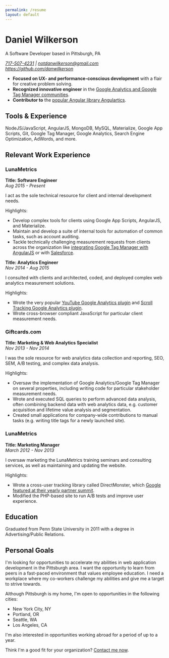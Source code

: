 ```yaml
---
permalink: /resume
layout: default
---
```

<div class="center">
  <h1>Daniel Wilkerson</h1>
  <p>A Software Developer based in Pittsburgh, PA</p>
  <p>
    <em>
      <a href="tel:+17175074231">717-507-4231</a>
       |
      <a href="mailto:notdanwilkerson@gmail.com">
        notdanwilkerson@gmail.com
      </a>
    </em>
  <br>
    <em>
      <a href="https://github.com/danwilkerson">
        https://github.com/danwilkerson
      </a>
    </em>
  </p>
</div>

- **Focused on UX- and performance-conscious development** with a flair for creative problem solving.
- **Recognized innovative engineer** in the [Google Analytics and Google Tag Manager communities](https://analytics.googleblog.com/2013/10/mind-gap-improving-referral-information.html).
- **Contributor to** the [popular Angular library Angulartics](https://github.com/angulartics).

## Tools & Experience
NodeJS/JavaScript, AngularJS, MongoDB, MySQL, Materialize, Google App Scripts, Git, Google Tag Manager, Google Analytics, Search Engine Optimization, AdWords, and more.

## Relevant Work Experience

### LunaMetrics
**Title: Software Engineer**<br>
<em class="small">Aug 2015 - Present</em>

I act as the sole technical resource for client and internal development needs.

Highlights:

- Develop complex tools for clients using Google App Scripts, AngularJS, and Materialize.
- Maintain and develop a suite of internal tools for automation of common tasks, such as account auditing.
- Tackle technically challenging measurement requests from clients across the organization like [integrating Google Tag Manager with AngularJS](http://www.lunametrics.com/blog/2016/05/04/integrating-angularjs-google-tag-manager/) or with [Salesforce](http://www.lunametrics.com/blog/2016/02/01/integrating-google-analytics-and-salesforce/).

**Title: Analytics Engineer**<br>
<em class="small">Nov 2014 - Aug 2015</em>

I consulted with clients and architected, coded, and deployed complex web analytics measurement solutions.

Highlights:

- Wrote the very popular [YouTube Google Analytics plugin](https://github.com/lunametrics/youtube-google-analytics) and [Scroll Tracking Google Analytics plugin](https://github.com/lunametrics/gascroll).
- Wrote cross-browser compliant JavaScript for particular client measurement needs.

### Giftcards.com

**Title: Marketing & Web Analytics Specialist**<br>
<em class="small">Nov 2013 - Nov 2014</em>

I was the sole resource for web analytics data collection and reporting, SEO, SEM, A/B testing, and complex data analysis.

Highlights:

- Oversaw the implementation of Google Analytics/Google Tag Manager on several properties, including writing code for particular stakeholder measurement needs.
- Wrote and executed SQL queries to perform advanced data analysis, often combining backend data with web analytics data, e.g. customer acquisition and lifetime value analysis and segmentation.
- Created small applications for company-wide contributions to manual tasks (e.g. writing title tags for a newly launched site).

### LunaMetrics

**Title: Marketing Manager**<br>
<em class="small">March 2012 - Nov 2013</em>

I oversaw marketing the LunaMetrics training seminars and consulting services, as well as maintaining and updating the website.

Highlights:

- Wrote a cross-user tracking library called DirectMonster, which [Google featured at their yearly partner summit](https://www.youtube.com/watch?v=T597ZpmkVBc).
- Modified the PHP-based site to run A/B tests and improve user experience.

## Education
Graduated from Penn State University in 2011 with a degree in Advertising/Public Relations.

## Personal Goals
I'm looking for opportunities to accelerate my abilities in web application development in the Pittsburgh area. I want the opportunity to learn from peers in a fast-paced environment that values employee education. I need a workplace where my co-workers challenge my abilities and give me a target to strive towards.

Although Pittsburgh is my home, I'm open to opportunities in the following cities:

- New York City, NY
- Portland, OR
- Seattle, WA
- Los Angeles, CA

I'm also interested in opportunities working abroad for a period of up to a year.

Think I'm a good fit for your organization? <a href="/contact">Contact me now</a>.
